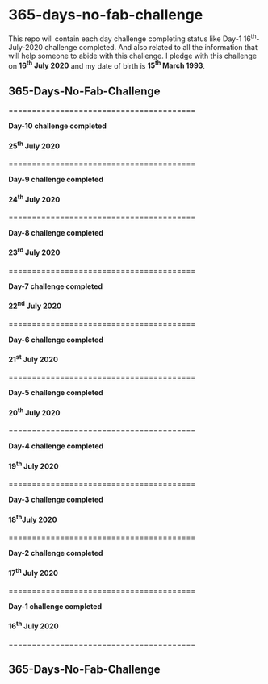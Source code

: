 # 365-days-no-fab-challenge
This repo will contain each day challenge completing status like Day-1 16<sup>th</sup>-July-2020 challenge completed. And also related to all the information that will help someone to abide with this challenge.
I pledge with this challenge on **16<sup>th</sup> July 2020** and my date of birth is **15<sup>th</sup> March 1993**.


## 365-Days-No-Fab-Challenge



========================================

**Day-10 challenge completed**
#### 25<sup>th</sup> July 2020

========================================

**Day-9 challenge completed**
#### 24<sup>th</sup> July 2020

========================================

**Day-8 challenge completed**
#### 23<sup>rd</sup> July 2020

========================================

**Day-7 challenge completed**
#### 22<sup>nd</sup> July 2020

========================================

**Day-6 challenge completed**
#### 21<sup>st</sup> July 2020

========================================

**Day-5 challenge completed**
#### 20<sup>th</sup> July 2020

========================================

**Day-4 challenge completed**
#### 19<sup>th</sup> July 2020

========================================

**Day-3 challenge completed**
#### 18<sup>th</sup>July 2020

========================================

**Day-2 challenge completed**
#### 17<sup>th</sup> July 2020

========================================

**Day-1 challenge completed**
#### 16<sup>th</sup> July 2020

========================================

## 365-Days-No-Fab-Challenge

